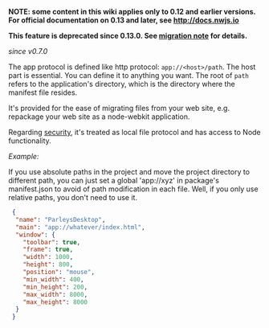 **NOTE: some content in this wiki applies only to 0.12 and earlier versions. For official documentation on 0.13 and later, see http://docs.nwjs.io**

**This feature is deprecated since 0.13.0. See [migration note](http://docs.nwjs.io/en/latest/For%20Users/Migration/From%200.12%20to%200.13/) for details.**

_since v0.7.0_

The app protocol is defined like http protocol: `app://<host>/path`. The host part is essential. You can define it to anything you want. The root of `path` refers to the application's directory, which is the directory where the manifest file resides.

It's provided for the ease of migrating files from your web site, e.g. repackage your web site as a node-webkit application.

Regarding [security](Security), it's treated as local file protocol and has access to Node functionality. 

_Example:_

If you use absolute paths in the project and move the project directory to different path, you can just set a global 'app://xyz' in package's manifest.json to avoid of path modification in each file. Well, if you only use relative paths, you don't need to use it.

```json
 {
  "name": "ParleysDesktop",
  "main": "app://whatever/index.html",
  "window": {
    "toolbar": true,
    "frame": true,
    "width": 1000,
    "height": 800,
    "position": "mouse",
    "min_width": 400,
    "min_height": 200,
    "max_width": 8000,
    "max_height": 8000
  }
 }
```